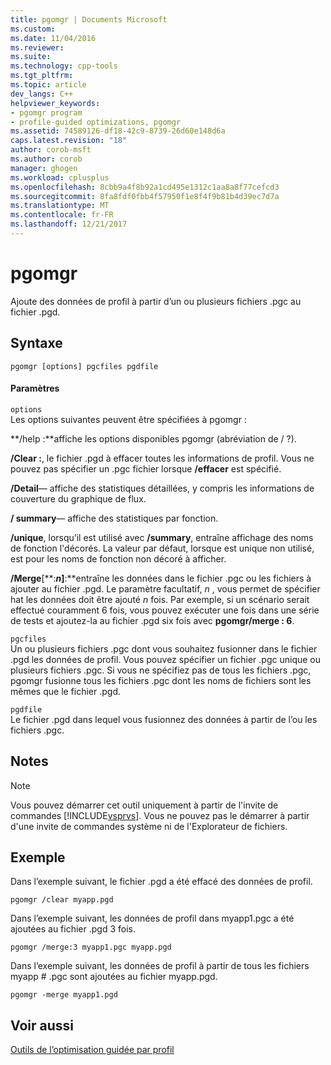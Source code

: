 ```yaml
---
title: pgomgr | Documents Microsoft
ms.custom: 
ms.date: 11/04/2016
ms.reviewer: 
ms.suite: 
ms.technology: cpp-tools
ms.tgt_pltfrm: 
ms.topic: article
dev_langs: C++
helpviewer_keywords:
- pgomgr program
- profile-guided optimizations, pgomgr
ms.assetid: 74589126-df18-42c9-8739-26d60e148d6a
caps.latest.revision: "18"
author: corob-msft
ms.author: corob
manager: ghogen
ms.workload: cplusplus
ms.openlocfilehash: 8cbb9a4f8b92a1cd495e1312c1aa8a8f77cefcd3
ms.sourcegitcommit: 8fa8fdf0fbb4f57950f1e8f4f9b81b4d39ec7d7a
ms.translationtype: MT
ms.contentlocale: fr-FR
ms.lasthandoff: 12/21/2017
---
```

# <a name="pgomgr"></a>pgomgr
Ajoute des données de profil à partir d’un ou plusieurs fichiers .pgc au fichier .pgd.  
  
## <a name="syntax"></a>Syntaxe  
  
```  
pgomgr [options] pgcfiles pgdfile  
```  
  
#### <a name="parameters"></a>Paramètres  
 `options`  
 Les options suivantes peuvent être spécifiées à pgomgr :  
  
 **/help :**affiche les options disponibles pgomgr (abréviation de / ?).  
  
 **/Clear :**, le fichier .pgd à effacer toutes les informations de profil. Vous ne pouvez pas spécifier un .pgc fichier lorsque **/effacer** est spécifié.  
  
 **/Detail**— affiche des statistiques détaillées, y compris les informations de couverture du graphique de flux.  
  
 **/ summary**— affiche des statistiques par fonction.  
  
 **/unique**, lorsqu’il est utilisé avec **/summary**, entraîne affichage des noms de fonction l'décorés.  La valeur par défaut, lorsque est unique non utilisé, est pour les noms de fonction non décoré à afficher.  
  
 **/Merge**[**:***n*]**:**entraîne les données dans le fichier .pgc ou les fichiers à ajouter au fichier .pgd.  Le paramètre facultatif,  *n* , vous permet de spécifier hat les données doit être ajouté  *n*  fois.  Par exemple, si un scénario serait effectué couramment 6 fois, vous pouvez exécuter une fois dans une série de tests et ajoutez-la au fichier .pgd six fois avec **pgomgr/merge : 6**.  
  
 `pgcfiles`  
 Un ou plusieurs fichiers .pgc dont vous souhaitez fusionner dans le fichier .pgd les données de profil. Vous pouvez spécifier un fichier .pgc unique ou plusieurs fichiers .pgc. Si vous ne spécifiez pas de tous les fichiers .pgc, pgomgr fusionne tous les fichiers .pgc dont les noms de fichiers sont les mêmes que le fichier .pgd.  
  
 `pgdfile`  
 Le fichier .pgd dans lequel vous fusionnez des données à partir de l’ou les fichiers .pgc.  
  
## <a name="remarks"></a>Notes  
  
> [!NOTE]
>  Vous pouvez démarrer cet outil uniquement à partir de l'invite de commandes [!INCLUDE[vsprvs](../../assembler/masm/includes/vsprvs_md.md)]. Vous ne pouvez pas le démarrer à partir d'une invite de commandes système ni de l'Explorateur de fichiers.  
  
## <a name="example"></a>Exemple  
 Dans l’exemple suivant, le fichier .pgd a été effacé des données de profil.  
  
```  
pgomgr /clear myapp.pgd  
```  
  
 Dans l’exemple suivant, les données de profil dans myapp1.pgc a été ajoutées au fichier .pgd 3 fois.  
  
```  
pgomgr /merge:3 myapp1.pgc myapp.pgd  
```  
  
 Dans l’exemple suivant, les données de profil à partir de tous les fichiers myapp # .pgc sont ajoutées au fichier myapp.pgd.  
  
```  
pgomgr -merge myapp1.pgd  
```  
  
## <a name="see-also"></a>Voir aussi  
 [Outils de l’optimisation guidée par profil](../../build/reference/tools-for-manual-profile-guided-optimization.md)
